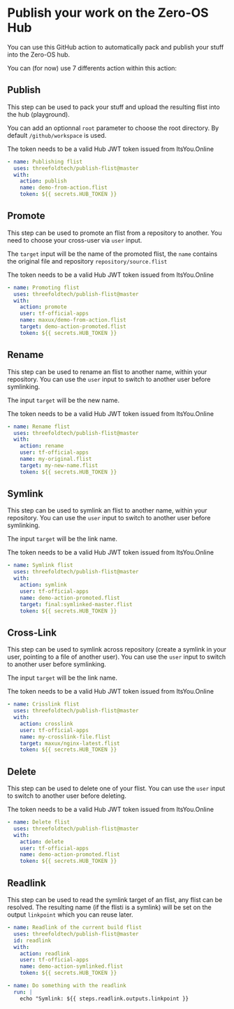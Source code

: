 # Publish your work on the Zero-OS Hub

You can use this GitHub action to automatically pack
and publish your stuff into the Zero-OS hub.

You can (for now) use 7 differents action within this action:

## Publish

This step can be used to pack your stuff and upload the
resulting flist into the hub (playground).

You can add an optionnal `root` parameter to choose the root directory.
By default `/github/workspace` is used.

The token needs to be a valid Hub JWT token issued from ItsYou.Online

```yaml
- name: Publishing flist
  uses: threefoldtech/publish-flist@master
  with:
    action: publish
    name: demo-from-action.flist
    token: ${{ secrets.HUB_TOKEN }}
```

## Promote

This step can be used to promote an flist from a repository
to another. You need to choose your cross-user via `user` input.

The `target` input will be the name of the promoted flist, the `name`
contains the original file and repository `repository/source.flist`

The token needs to be a valid Hub JWT token issued from ItsYou.Online

```yaml
- name: Promoting flist
  uses: threefoldtech/publish-flist@master
  with:
    action: promote
    user: tf-official-apps
    name: maxux/demo-from-action.flist
    target: demo-action-promoted.flist
    token: ${{ secrets.HUB_TOKEN }}
```

## Rename

This step can be used to rename an flist to another name, within your repository.
You can use the `user` input to switch to another user before symlinking.

The input `target` will be the new name.

The token needs to be a valid Hub JWT token issued from ItsYou.Online

```yaml
- name: Rename flist
  uses: threefoldtech/publish-flist@master
  with:
    action: rename
    user: tf-official-apps
    name: my-original.flist
    target: my-new-name.flist
    token: ${{ secrets.HUB_TOKEN }}
```


## Symlink

This step can be used to symlink an flist to another name, within your repository.
You can use the `user` input to switch to another user before symlinking.

The input `target` will be the link name.

The token needs to be a valid Hub JWT token issued from ItsYou.Online

```yaml
- name: Symlink flist
  uses: threefoldtech/publish-flist@master
  with:
    action: symlink
    user: tf-official-apps
    name: demo-action-promoted.flist
    target: final:symlinked-master.flist
    token: ${{ secrets.HUB_TOKEN }}
```

## Cross-Link

This step can be used to symlink across repository (create a symlink in your user, pointing
to a file of another user).
You can use the `user` input to switch to another user before symlinking.

The input `target` will be the link name.

The token needs to be a valid Hub JWT token issued from ItsYou.Online

```yaml
- name: Crisslink flist
  uses: threefoldtech/publish-flist@master
  with:
    action: crosslink
    user: tf-official-apps
    name: my-crosslink-file.flist
    target: maxux/nginx-latest.flist
    token: ${{ secrets.HUB_TOKEN }}
```

## Delete

This step can be used to delete one of your flist.
You can use the `user` input to switch to another user before deleting.

The token needs to be a valid Hub JWT token issued from ItsYou.Online

```yaml
- name: Delete flist
  uses: threefoldtech/publish-flist@master
  with:
    action: delete
    user: tf-official-apps
    name: demo-action-promoted.flist
    token: ${{ secrets.HUB_TOKEN }}
```

## Readlink

This step can be used to read the symlink target of an flist, any flist can be resolved.
The resulting name (if the flisti is a symlink) will be set on the output `linkpoint` which
you can reuse later.

```yaml
- name: Readlink of the current build flist
  uses: threefoldtech/publish-flist@master
  id: readlink
  with:
    action: readlink
    user: tf-official-apps
    name: demo-action-symlinked.flist
    token: ${{ secrets.HUB_TOKEN }}

- name: Do something with the readlink
  run: |
    echo "Symlink: ${{ steps.readlink.outputs.linkpoint }}
```


